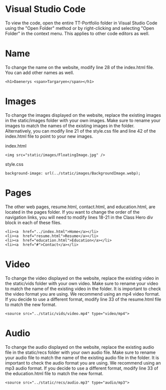 # Visual Studio Code
To view the code, open the entire TT-Portfolio folder in Visual Studio Code using the "Open Folder" method or by right-clicking and selecting "Open Folder" in the context menu. This applies to other code editors as well.

# Name
To change the name on the website, modify line 28 of the index.html file. You can add other names as well.
```
<h1>Daenerys <span>Targaryen</span></h1>

```

# Images
To change the images displayed on the website, replace the existing images in the static/images folder with your own images. Make sure to rename your images to match the names of the existing images in the folder. Alternatively, you can modify line 21 of the style.css file and line 42 of the index.html file to point to your new images.

index.html
```
<img src="static/images/FloatingImage.jpg" />

```

style.css
```
background-image: url(../static/images/BackgroundImage.webp);

```

# Pages
The other web pages, resume.html, contact.html, and education.html, are located in the pages folder. If you want to change the order of the navigation links, you will need to modify lines 18-21 in the Class Hero div block in each of these files.
```
<li><a  href="../index.html">Home</a></li>
<li><a  href="resume.html">Resume</a></li>
<li><a  href="education.html">Education</a></li>
<li><a  href="#">Contact</a></li>

```

# Video
To change the video displayed on the website, replace the existing video in the static/vids folder with your own video. Make sure to rename your video to match the name of the existing video in the folder. It is important to check the video format you are using. We recommend using an mp4 video format. If you decide to use a different format, modify line 33 of the resume.html file to match the new format.
```
<source src="../static/vids/video.mp4" type="video/mp4">

```

# Audio
To change the audio displayed on the website, replace the existing audio file in the static/recs folder with your own audio file. Make sure to rename your audio file to match the name of the existing audio file in the folder. It is important to check the audio format you are using. We recommend using an mp3 audio format. If you decide to use a different format, modify line 33 of the education.html file to match the new format.
```
<source src="../static/recs/audio.mp3" type="audio/mp3">

```
